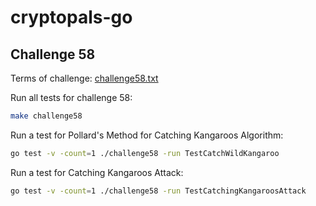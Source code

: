 # cryptopals-go

## Challenge 58

Terms of challenge: [challenge58.txt](./tasks/challenge58.txt)

Run all tests for challenge 58:

```sh
make challenge58
```

Run a test for Pollard's Method for Catching Kangaroos Algorithm:

```sh
go test -v -count=1 ./challenge58 -run TestCatchWildKangaroo
```

Run a test for Catching Kangaroos Attack:

```sh
go test -v -count=1 ./challenge58 -run TestCatchingKangaroosAttack
```
